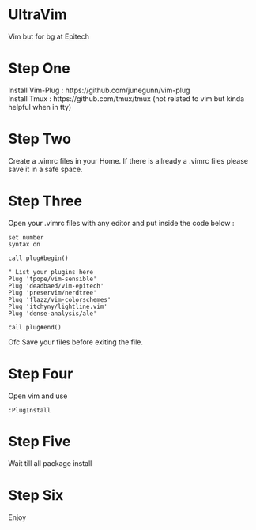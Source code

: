 # UltraVim
Vim but for bg at Epitech


<h1>Step One</h1>
Install Vim-Plug : https://github.com/junegunn/vim-plug <br>
Install Tmux : https://github.com/tmux/tmux (not related to vim but kinda helpful when in tty) <br>

<h1>Step Two</h1>
Create a .vimrc files in your Home. If there is allready a .vimrc files please save it in a safe space. <br>

<h1>Step Three</h1>
Open your .vimrc files with any editor and put inside the code below :

```
set number
syntax on

call plug#begin()

" List your plugins here
Plug 'tpope/vim-sensible'
Plug 'deadbaed/vim-epitech'
Plug 'preservim/nerdtree'
Plug 'flazz/vim-colorschemes'
Plug 'itchyny/lightline.vim'
Plug 'dense-analysis/ale'

call plug#end()
```

Ofc Save your files before exiting the file.

<h1>Step Four</h1>
Open vim and use <br>

```
:PlugInstall
```

<h1>Step Five</h1>
Wait till all package install <br>

<h1>Step Six</h1>
Enjoy<br>
